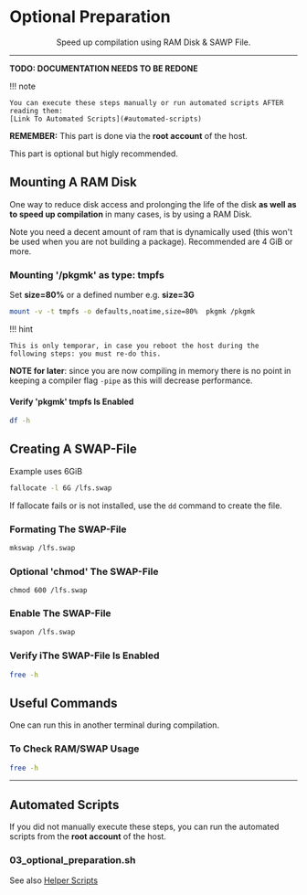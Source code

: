 # Optional Preparation

<p align="center">Speed up compilation using RAM Disk & SAWP File.</p>


---

**TODO: DOCUMENTATION NEEDS TO BE REDONE**


!!! note

    You can execute these steps manually or run automated scripts AFTER reading them:
    [Link To Automated Scripts](#automated-scripts)

**REMEMBER:** This part is done via the **root account** of the host.


This part is optional but higly recommended.


## Mounting A RAM Disk

One way to reduce disk access and prolonging the life of the disk **as well as to speed up compilation** in many cases, 
is by using a RAM Disk.

Note you need a decent amount of ram that is dynamically used (this won't be used when you are not building a package).
Recommended are 4 GiB or more.


### Mounting '/pkgmk' as type: tmpfs

Set **size=80%** or a defined number e.g. **size=3G**


```bash
mount -v -t tmpfs -o defaults,noatime,size=80%  pkgmk /pkgmk
```

!!! hint

    This is only temporar, in case you reboot the host during the following steps: you must re-do this.
    
**NOTE for later**: since you are now compiling in memory there is no point in keeping a compiler flag `-pipe` as this 
will decrease performance.


#### Verify 'pkgmk' tmpfs Is Enabled

```bash
df -h
```


## Creating A SWAP-File

Example uses 6GiB

```bash
fallocate -l 6G /lfs.swap
```

If fallocate fails or is not installed, use the `dd` command to create the file.


### Formating The SWAP-File

```bash
mkswap /lfs.swap
```


### Optional 'chmod' The SWAP-File

```
chmod 600 /lfs.swap
```


### Enable The SWAP-File

```bash
swapon /lfs.swap
```


### Verify iThe SWAP-File Is Enabled

```bash
free -h
```



## Useful Commands

One can run this in another terminal during compilation.


### To Check RAM/SWAP Usage

```bash
free -h
```

---


## Automated Scripts

If you did not manually execute these steps, you can run the automated scripts from the **root  account** of the host.


### 03_optional_preparation.sh

See also [Helper Scripts](00_build_an_install_iso.md#helper-scripts)
